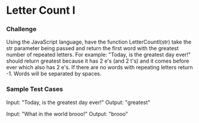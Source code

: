 # Letter Count I

### Challenge

Using the JavaScript language, have the function LetterCountI(str) take the str parameter being passed and return the first word with the greatest number of repeated letters. For example: "Today, is the greatest day ever!" should return greatest because it has 2 e's (and 2 t's) and it comes before ever which also has 2 e's. If there are no words with repeating letters return -1. Words will be separated by spaces.

### Sample Test Cases

Input: "Today, is the greatest day ever!"
Output: "greatest"

Input: "What in the world brooo!"
Output: "brooo"
